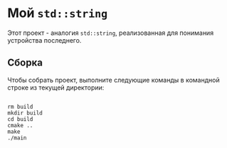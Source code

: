 **Мой `std::string`**
=====================
Этот проект - аналогия `std::string`, реализованная для понимания устройства последнего.

**Сборка**
----------
Чтобы собрать проект, выполните следующие команды в командной строке из текущей директории:
<pre><code>
rm build
mkdir build
cd build
cmake ..
make
./main
</code></pre>
